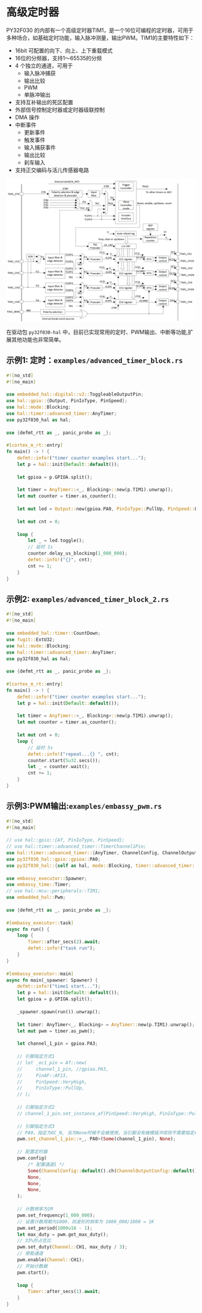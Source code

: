 

# 高级定时器

PY32F030 的内部有一个高级定时器TIM1，是一个16位可编程的定时器，可用于多种场合，如基础定时功能，输入脉冲测量，输出PWM。TIM1的主要特性如下：

- 16bit 可配置的向下、向上、上下重载模式
- 16位的分频器，支持1～65535的分频
- 4 个独立的通道，可用于
    - 输入脉冲捕获
    - 输出比较
    - PWM
    - 单脉冲输出
- 支持互补输出的死区配置
- 外部信号控制定时器或定时器级联控制
- DMA 操作
- 中断事件
    - 更新事件
    - 触发事件
    - 输入捕获事件
    - 输出比较
    - 刹车输入
- 支持正交编码与活儿传感器电路

![alt text](./images/advance_timer.png)

在驱动包 `py32f030-hal` 中，目前已实现常用的定时、PWM输出、中断等功能,扩展其他功能也非常简单。

## 示例1: 定时：`examples/advanced_timer_block.rs`
``` rust
#![no_std]
#![no_main]

use embedded_hal::digital::v2::ToggleableOutputPin;
use hal::gpio::{Output, PinIoType, PinSpeed};
use hal::mode::Blocking;
use hal::timer::advanced_timer::AnyTimer;
use py32f030_hal as hal;

use {defmt_rtt as _, panic_probe as _};

#[cortex_m_rt::entry]
fn main() -> ! {
    defmt::info!("timer counter examples start...");
    let p = hal::init(Default::default());

    let gpioa = p.GPIOA.split();

    let timer = AnyTimer::<_, Blocking>::new(p.TIM1).unwrap();
    let mut counter = timer.as_counter();

    let mut led = Output::new(gpioa.PA0, PinIoType::PullUp, PinSpeed::Low);

    let mut cnt = 0;

    loop {
        let _ = led.toggle();
        // 延时 1s
        counter.delay_us_blocking(1_000_000);
        defmt::info!("{}", cnt);
        cnt += 1;
    }
}
```

## 示例2: `examples/advanced_timer_block_2.rs`
``` rust
#![no_std]
#![no_main]

use embedded_hal::timer::CountDown;
use fugit::ExtU32;
use hal::mode::Blocking;
use hal::timer::advanced_timer::AnyTimer;
use py32f030_hal as hal;

use {defmt_rtt as _, panic_probe as _};

#[cortex_m_rt::entry]
fn main() -> ! {
    defmt::info!("timer counter examples start...");
    let p = hal::init(Default::default());

    let timer = AnyTimer::<_, Blocking>::new(p.TIM1).unwrap();
    let mut counter = timer.as_counter();

    let mut cnt = 0;
    loop {
        // 延时 5s
        defmt::info!("repeat...{} ", cnt);
        counter.start(5u32.secs());
        let _ = counter.wait();
        cnt += 1;
    }
}
```

## 示例3:PWM输出:`examples/embassy_pwm.rs`
``` rust
#![no_std]
#![no_main]

// use hal::gpio::{Af, PinIoType, PinSpeed};
// use hal::timer::advanced_timer::TimerChannel1Pin;
use hal::timer::advanced_timer::{AnyTimer, ChannelConfig, ChannelOutputConfig};
use py32f030_hal::gpio::gpioa::PA0;
use py32f030_hal::{self as hal, mode::Blocking, timer::advanced_timer::Channel};

use embassy_executor::Spawner;
use embassy_time::Timer;
// use hal::mcu::peripherals::TIM1;
use embedded_hal::Pwm;

use {defmt_rtt as _, panic_probe as _};

#[embassy_executor::task]
async fn run() {
    loop {
        Timer::after_secs(2).await;
        defmt::info!("task run");
    }
}

#[embassy_executor::main]
async fn main(_spawner: Spawner) {
    defmt::info!("time1 start...");
    let p = hal::init(Default::default());
    let gpioa = p.GPIOA.split();

    _spawner.spawn(run()).unwrap();

    let timer: AnyTimer<_, Blocking> = AnyTimer::new(p.TIM1).unwrap();
    let mut pwm = timer.as_pwm();

    let channel_1_pin = gpioa.PA3;

    // 引脚指定方式1
    // let _oc1_pin = Af::new(
    //     channel_1_pin, //gpioa.PA3,
    //     PinAF::AF13,
    //     PinSpeed::VeryHigh,
    //     PinIoType::PullUp,
    // );

    // 引脚指定方式2
    // channel_1_pin.set_instance_af(PinSpeed::VeryHigh, PinIoType::PullUp);

    // 引脚指定方式3
    // PA0，指定为OC_N, 当为None时候不会被使用，当引脚没有被模版冲突则不需要指定模版类型
    pwm.set_channel_1_pin::<_, PA0>(Some(channel_1_pin), None);

    // 配置定时器
    pwm.config(
        /* 配置通道1 */
        Some(ChannelConfig::default().ch(ChannelOutputConfig::default())),
        None,
        None,
        None,
    );

    // 计数频率为1M
    pwm.set_frequency(1_000_000);
    // 设置计数周期为1000，则波形的频率为 1000_000/1000 = 1K
    pwm.set_period(1000u16 - 1);
    let max_duty = pwm.get_max_duty();
    // 33%的占空比
    pwm.set_duty(Channel::CH1, max_duty / 3);
    // 使能通道
    pwm.enable(Channel::CH1);
    // 开始计数器
    pwm.start();

    loop {
        Timer::after_secs(1).await;
    }
}
```